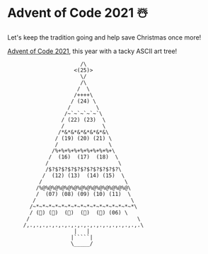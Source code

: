 # Advent of Code 2021 ☃️

Let's keep the tradition going and help save Christmas once more!

[Advent of Code 2021](https://adventofcode.com/2021), this year with a tacky ASCII art tree!

```
                       /\
                     <(25)>
                       \/
                       /\
                      /  \
                     /++++\
                    / (24) \
                   /        \
                  /~`~`~`~`~`\
                 / (22) (23)  \
                 /            \
                /*&*&*&*&*&*&*&\
               / (19) (20) (21) \
               /                \
              /%+%+%+%+%+%+%+%+%+\
             /  (16)  (17)  (18)  \
            /                      \
            /$?$?$?$?$?$?$?$?$?$?$?\
           /  (12) (13)  (14) (15)  \
          /                          \
         /%@%@%@%@%@%@%@%@%@%@%@%@%@%@\
         /  (07) (08) (09) (10) (11)  \
        /                              \
       /~*~*~*~*~*~*~*~*~*~*~*~*~*~*~*~*\
       / (🌟) (🌟)  (🌟)  (🌟)  (🌟) (06) \
      /                                  \
     /,.,.,.,.,.,.,.,.,.,.,.,.,.,.,.,.,.,.\
                     |   |
                    |`````|
                    \_____/
```
